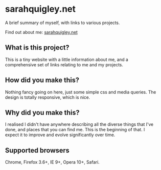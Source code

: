 sarahquigley.net
======

A brief summary of myself, with links to various projects.

Find out about me: [sarahquigley.net](http://sarahquigley.net)

## What is this project?

This is a tiny website with a little information about me, and a comprehensive set of links relating to me and my projects.

## How did you make this?

Nothing fancy going on here, just some simple css and media queries. The design is totally responsive, which is nice.

## Why did you make this?

I realised I didn't have anywhere describing all the diverse things that I've done, and places that you can find me. This is the beginning of that. I expect it to improve and evolve significantly over time.

## Supported browsers 

Chrome, Firefox 3.6+, IE 9+, Opera 10+, Safari.


